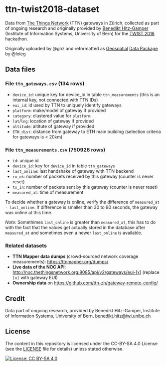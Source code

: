 # ttn-twist2018-dataset

Data from [The Things Network](https://thethingsnetwork.org) (TTN) gateways in Zürich, collected as part of ongoing research and originally provided by [Benedikt Hitz-Gamper](http://www.digitale-nachhaltigkeit.unibe.ch/about_us/persons/hitz_gamper_benedikt/index_eng.html) (Institute of Information Systems, University of Bern) for the [TWIST 2018](https://hack.twist2018.ch) hackathon.

Originally uploaded by @gnz and reformatted as [Geospatial](https://frictionlessdata.io/docs/publish-geo/) [Data Package](https://frictionlessdata.io/specs/) by @loleg

## Data files

### File `ttn_gateways.csv` (134 rows)

* `device_id`: unique key for device_id in table `ttn_measurements` (this is an internal key, not connected with TTN IDs)
* `eui_id`: id used by TTN to uniquely identify gateways
* `platform`: make/model of gateway if provided
* `category`: clustered value for `platform`
* `lat`/`lng`: location of gateway if provided
* `altitude`: altitute of gateway if provided
* `ETH_dist`: distance from gateway to ETH main building (selection criteria for gateways is < 20km)

### File `ttn_measurements.csv` (750926 rows)

* `id`: unique id
* `device_id`: key for `device_id` in table `ttn_gateways`
* `last_online`: last handshake of gateway with TTN backend
* `rx_ok`: number of packets received by this gateway (counter is never reset)
* `tx_in`: number of packets sent by this gateway (counter is never reset)
* `measured_at`: time of measurement

To decide whether a gateway is online, verify the difference of `measured_at - last_online`. If difference is smaller than 30 to 90 seconds, the gateway was online at this time.

*Note:*
Somethimes `last_online` is greater than `measured_at`, this has to do with the fact that the values get actually stored in the database after `measured_at` and sometimes even a newer `last_online` is available.

### Related datasets

* **TTN Mapper data dumps** (crowd-sourced network coverage measurements): https://ttnmapper.org/dumps/
* **Live data of the NOC API**: http://noc.thethingsnetwork.org:8085/api/v2/gateways/eui-[x]  (replace `[x]` with gateway EUI)
* **Ownership data** on https://github.com/ttn-zh/gateway-remote-config/

## Credit

Data part of ongoing research, provided by Benedikt Hitz-Gamper, Institute of Information Systems, University of Bern, benedikt.hitz@iwi.unibe.ch

## License

The content in this repository is licensed under the CC-BY-SA 4.0 License (see the [LICENSE](LICENSE) file for details) unless stated otherwise.

[![License: CC BY-SA 4.0](https://licensebuttons.net/l/by-sa/4.0/80x15.png)](https://creativecommons.org/licenses/by-sa/4.0/)
